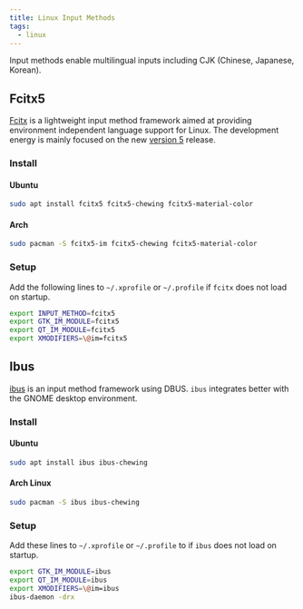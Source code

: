 ```yaml
---
title: Linux Input Methods
tags:
  - linux
---
```


Input methods enable multilingual inputs including CJK (Chinese, Japanese, Korean).

## Fcitx5

[Fcitx](https://wiki.archlinux.org/index.php/Fcitx) is a lightweight input method framework aimed at providing environment independent language support for Linux. The development energy is mainly focused on the new [version 5](https://wiki.archlinux.org/index.php/Fcitx5) release.

### Install

#### Ubuntu

```bash
sudo apt install fcitx5 fcitx5-chewing fcitx5-material-color
```

#### Arch

```bash
sudo pacman -S fcitx5-im fcitx5-chewing fcitx5-material-color
```

### Setup

Add the following lines to `~/.xprofile` or `~/.profile` if `fcitx` does not load on startup.

```sh title="/etc/profile"
export INPUT_METHOD=fcitx5
export GTK_IM_MODULE=fcitx5
export QT_IM_MODULE=fcitx5
export XMODIFIERS=\@im=fcitx5
```

## Ibus

[ibus](https://github.com/ibus/ibus) is an input method framework using DBUS. `ibus` integrates better with the GNOME desktop environment.

### Install

#### Ubuntu

```bash
sudo apt install ibus ibus-chewing
```

#### Arch Linux

```bash
sudo pacman -S ibus ibus-chewing
```

### Setup

Add these lines to `~/.xprofile` or `~/.profile` to  if `ibus` does not load on startup.

```sh title=".xprofile"
export GTK_IM_MODULE=ibus
export QT_IM_MODULE=ibus
export XMODIFIERS=\@im=ibus
ibus-daemon -drx
```
